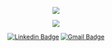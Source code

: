 <p align="center">
  <img align="center" src="https://github-readme-stats.vercel.app/api?username=mottamatheus&show_icons=true&theme=dracula"> 
</p>

<p align="center">
  <img align="center" src="https://github-readme-stats.vercel.app/api/top-langs/?username=mottamatheus&layout=compact&theme=dracula"> 
</p>

<p align="center">
<a href="https://www.linkedin.com/in/motta-matheus/" target="blank"><img alt="Linkedin Badge" src="https://img.shields.io/badge/-Matheus%20Motta-563D7C?style=flat-square&logo=Linkedin&logoColor=white&link=https://www.linkedin.com/in/motta-matheus/"/></a>
<a href="mailto:matheusmottaq@gmail.com" target="blank"><img alt="Gmail Badge" src="https://img.shields.io/badge/-matheusmottaq@gmail.com-563D7C?style=flat-square&logo=Gmail&logoColor=white&link=mailto:matheusmottaq@gmail.com"/></a>
</p>
